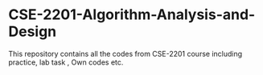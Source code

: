 # CSE-2201-Algorithm-Analysis-and-Design

This repository contains all the codes from CSE-2201 course including practice, lab task , Own codes etc.
